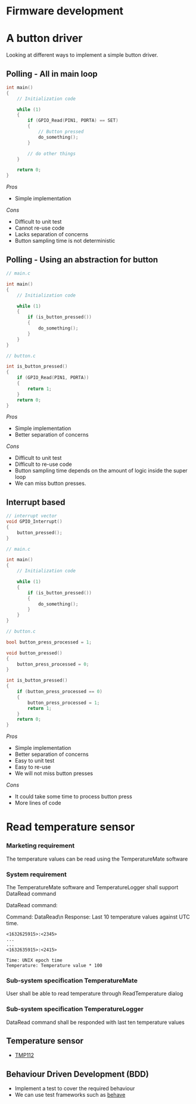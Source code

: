 # Firmware development

# A button driver

Looking at different ways to implement a simple button driver.

## Polling - All in main loop

```c
int main()
{
    // Initialization code

    while (1)
    {
        if (GPIO_Read(PIN1, PORTA) == SET)
        {
            // Button pressed
            do_something();
        }

        // do other things
    }

    return 0;
}
```

*Pros*

- Simple implementation

*Cons*

- Difficult to unit test
- Cannot re-use code
- Lacks separation of concerns
- Button sampling time is not deterministic


## Polling - Using an abstraction for button

```c
// main.c

int main()
{
    // Initialization code

    while (1)
    {
        if (is_button_pressed())
        {
            do_something();
        }
    }
}

// button.c

int is_button_pressed()
{
    if (GPIO_Read(PIN1, PORTA))
    {
        return 1;
    }
    return 0;
}
```
*Pros*

- Simple implementation
- Better separation of concerns

*Cons*

- Difficult to unit test
- Difficult to re-use code
- Button sampling time depends on the amount of logic inside the super loop
- We can miss button presses.


## Interrupt based 

```c
// interrupt vector
void GPIO_Interrupt()
{
    button_pressed();
}

// main.c

int main()
{
    // Initialization code

    while (1)
    {
        if (is_button_pressed())
        {
            do_something();
        }
    }
}

// button.c

bool button_press_processed = 1;

void button_pressed()
{
    button_press_processed = 0;
}

int is_button_pressed()
{
    if (button_press_processed == 0)
    {
        button_press_processed = 1;
        return 1;
    }
    return 0;
}
```
*Pros*

- Simple implementation
- Better separation of concerns
- Easy to unit test
- Easy to re-use
- We will not miss button presses

*Cons*

- It could take some time to process button press
- More lines of code


# Read temperature sensor

### Marketing requirement

The temperature values can be read using the TemperatureMate software



### System requirement

The TemperatureMate software and TemperatureLogger shall support DataRead command

DataRead command:

Command: DataRead\n
Response: Last 10 temperature values against UTC time.

```
<1632625915>:<2345>
...
...
<1632635915>:<2415>

Time: UNIX epoch time
Temperature: Temperature value * 100
```

### Sub-system specification TemperatureMate

User shall be able to read temperature through ReadTemperature dialog

### Sub-system specification TemperatureLogger

DataRead command shall be responded with last ten temperature values

## Temperature sensor

- [TMP112](https://www.ti.com/product/TMP112)

## Behaviour Driven Development (BDD)

- Implement a test to cover the required behaviour
- We can use test frameworks such as [behave](https://behave.readthedocs.io/en/stable/)
